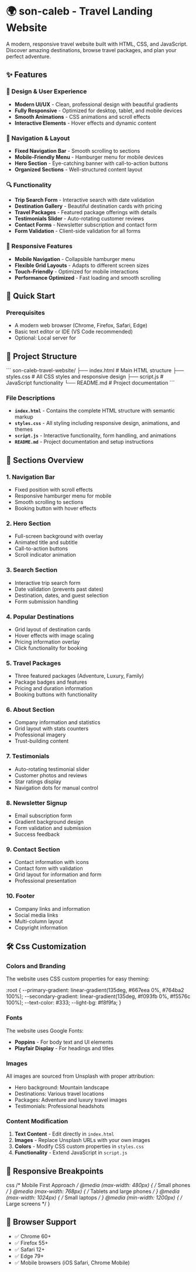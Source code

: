 # 🌍 son-caleb - Travel Landing Website

A modern, responsive travel website built with HTML, CSS, and JavaScript. Discover amazing destinations, browse travel packages, and plan your perfect adventure.

## ✨ Features

### 🎨 Design & User Experience
- **Modern UI/UX** - Clean, professional design with beautiful gradients
- **Fully Responsive** - Optimized for desktop, tablet, and mobile devices
- **Smooth Animations** - CSS animations and scroll effects
- **Interactive Elements** - Hover effects and dynamic content

### 🧭 Navigation & Layout
- **Fixed Navigation Bar** - Smooth scrolling to sections
- **Mobile-Friendly Menu** - Hamburger menu for mobile devices
- **Hero Section** - Eye-catching banner with call-to-action buttons
- **Organized Sections** - Well-structured content layout

### 🔍 Functionality
- **Trip Search Form** - Interactive search with date validation
- **Destination Gallery** - Beautiful destination cards with pricing
- **Travel Packages** - Featured package offerings with details
- **Testimonials Slider** - Auto-rotating customer reviews
- **Contact Forms** - Newsletter subscription and contact form
- **Form Validation** - Client-side validation for all forms

### 📱 Responsive Features
- **Mobile Navigation** - Collapsible hamburger menu
- **Flexible Grid Layouts** - Adapts to different screen sizes
- **Touch-Friendly** - Optimized for mobile interactions
- **Performance Optimized** - Fast loading and smooth scrolling

## 🚀 Quick Start

### Prerequisites
- A modern web browser (Chrome, Firefox, Safari, Edge)
- Basic text editor or IDE (VS Code recommended)
- Optional: Local server for 

## 📁 Project Structure

\`\`\`
son-caleb-travel-website/
├── index.html              # Main HTML structure
├── styles.css              # All CSS styles and responsive design
├── script.js               # JavaScript functionality
└── README.md               # Project documentation
\`\`\`

### File Descriptions

- **`index.html`** - Contains the complete HTML structure with semantic markup
- **`styles.css`** - All styling including responsive design, animations, and themes
- **`script.js`** - Interactive functionality, form handling, and animations
- **`README.md`** - Project documentation and setup instructions

## 🎯 Sections Overview

### 1. Navigation Bar
- Fixed position with scroll effects
- Responsive hamburger menu for mobile
- Smooth scrolling to sections
- Booking button with hover effects

### 2. Hero Section
- Full-screen background with overlay
- Animated title and subtitle
- Call-to-action buttons
- Scroll indicator animation

### 3. Search Section
- Interactive trip search form
- Date validation (prevents past dates)
- Destination, dates, and guest selection
- Form submission handling

### 4. Popular Destinations
- Grid layout of destination cards
- Hover effects with image scaling
- Pricing information overlay
- Click functionality for booking

### 5. Travel Packages
- Three featured packages (Adventure, Luxury, Family)
- Package badges and features
- Pricing and duration information
- Booking buttons with functionality

### 6. About Section
- Company information and statistics
- Grid layout with stats counters
- Professional imagery
- Trust-building content

### 7. Testimonials
- Auto-rotating testimonial slider
- Customer photos and reviews
- Star ratings display
- Navigation dots for manual control

### 8. Newsletter Signup
- Email subscription form
- Gradient background design
- Form validation and submission
- Success feedback

### 9. Contact Section
- Contact information with icons
- Contact form with validation
- Grid layout for information and form
- Professional presentation

### 10. Footer
- Company links and information
- Social media links
- Multi-column layout
- Copyright information

## 🛠️ Css Customization

### Colors and Branding
The website uses CSS custom properties for easy theming:

:root {
  --primary-gradient: linear-gradient(135deg, #667eea 0%, #764ba2 100%);
  --secondary-gradient: linear-gradient(135deg, #f093fb 0%, #f5576c 100%);
  --text-color: #333;
  --light-bg: #f8f9fa;
}

### Fonts
The website uses Google Fonts:
- **Poppins** - For body text and UI elements
- **Playfair Display** - For headings and titles

### Images
All images are sourced from Unsplash with proper attribution:
- Hero background: Mountain landscape
- Destinations: Various travel locations
- Packages: Adventure and luxury travel images
- Testimonials: Professional headshots


### Content Modification
1. **Text Content** - Edit directly in `index.html`
2. **Images** - Replace Unsplash URLs with your own images
3. **Colors** - Modify CSS custom properties in `styles.css`
4. **Functionality** - Extend JavaScript in `script.js`

## 📱 Responsive Breakpoints

css
/* Mobile First Approach */
@media (max-width: 480px)  { /* Small phones */ }
@media (max-width: 768px)  { /* Tablets and large phones */ }
@media (max-width: 1024px) { /* Small laptops */ }
@media (min-width: 1200px) { /* Large screens */ }

## 🔧 Browser Support

- ✅ Chrome 60+
- ✅ Firefox 55+
- ✅ Safari 12+
- ✅ Edge 79+
- ✅ Mobile browsers (iOS Safari, Chrome Mobile)
